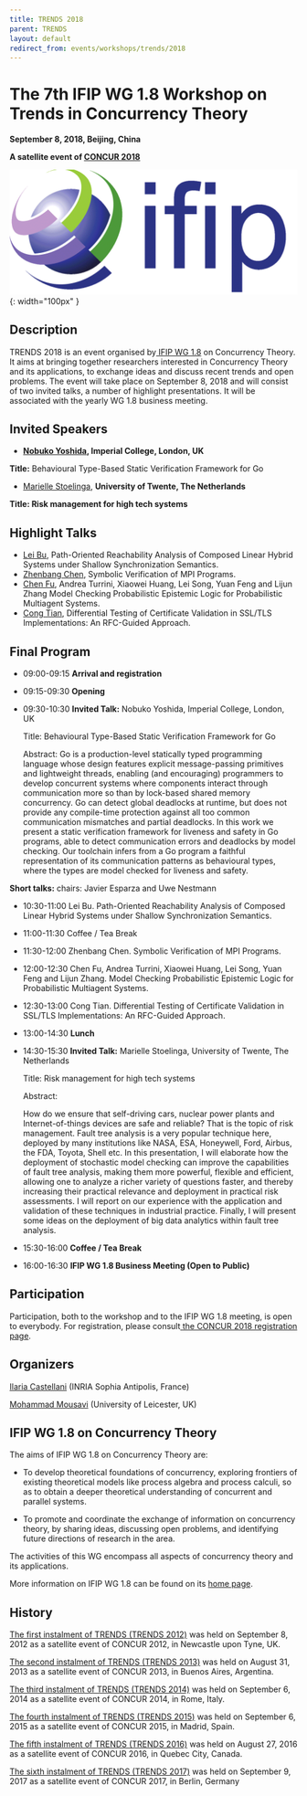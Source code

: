 ```yaml
---
title: TRENDS 2018
parent: TRENDS
layout: default
redirect_from: events/workshops/trends/2018
---
```


# **The 7th IFIP WG 1.8 Workshop on Trends in Concurrency Theory**

<strong>September 8, 2018, Beijing, China</strong>

**A satellite event of [CONCUR 2018](http://lcs.ios.ac.cn/concur2018/)**

![IFIP](/assets/content/logo-ifip.gif){: width="100px" }

## Description

TRENDS 2018 is an event organised by[ IFIP WG 1.8](https://www.concurrency-theory.org/organizations/ifip) on Concurrency Theory. It aims at bringing together researchers interested in Concurrency Theory and its applications, to exchange ideas and discuss recent trends and open problems. The event will take place on September 8, 2018 and will consist of two invited talks, a number of highlight presentations. It will be associated with the yearly WG 1.8 business meeting.

## Invited Speakers

* <strong>[Nobuko Yoshida](http://mrg.doc.ic.ac.uk/people/nobuko-yoshida/), Imperial College, London, UK

Title:</strong> Behavioural Type-Based Static Verification Framework for Go

* [Marielle Stoelinga](http://wwwhome.ewi.utwente.nl/~marielle/), <strong><strong>University of Twente, The Netherlands

Title: Risk management for high tech systems</strong></strong>

## Highlight Talks

* [Lei Bu](http://cs.nju.edu.cn/bulei/), Path-Oriented Reachability Analysis of Composed Linear Hybrid Systems under Shallow Synchronization Semantics.
* [Zhenbang Chen](http://zbchen.github.io/), Symbolic Verification of MPI Programs.
* [Chen Fu](http://iscasmc.ios.ac.cn/?page_id=1162), Andrea Turrini, Xiaowei Huang, Lei Song, Yuan Feng and Lijun Zhang Model Checking Probabilistic Epistemic Logic for Probabilistic Multiagent Systems.
* [Cong Tian](http://web.xidian.edu.cn/ctian/en/index.html), Differential Testing of Certificate Validation in SSL/TLS Implementations: An RFC-Guided Approach.

## Final Program

* 09:00-09:15 **Arrival and registration**

* 09:15-09:30 **Opening**

* 09:30-10:30 **Invited Talk:** Nobuko Yoshida, Imperial College, London, UK
  
  Title: Behavioural Type-Based Static Verification Framework for Go
  
  Abstract: Go is a production-level statically typed programming language whose design features explicit message-passing primitives and lightweight threads, enabling (and encouraging) programmers to develop concurrent systems where components interact through communication more so than by lock-based shared memory concurrency. Go can detect global deadlocks at runtime, but does not provide any compile-time protection against all too common communication mismatches and partial deadlocks.
  In this work we present a static verification framework for liveness and safety in Go programs, able to detect communication errors and deadlocks by model checking. Our toolchain infers from a Go program a faithful representation of its communication patterns as behavioural types, where the types are model checked for liveness and safety.

**Short talks:** chairs: Javier Esparza and Uwe Nestmann

* 10:30-11:00 Lei Bu. Path-Oriented Reachability Analysis of Composed Linear Hybrid Systems under Shallow Synchronization Semantics.

* 11:00-11:30 Coffee / Tea Break

* 11:30-12:00 Zhenbang Chen. Symbolic Verification of MPI Programs.

* 12:00-12:30 Chen Fu, Andrea Turrini, Xiaowei Huang, Lei Song, Yuan Feng and Lijun Zhang. Model Checking Probabilistic Epistemic Logic for Probabilistic Multiagent Systems.

* 12:30-13:00 Cong Tian. Differential Testing of Certificate Validation in SSL/TLS Implementations: An RFC-Guided Approach.

* 13:00-14:30 **Lunch**

* 14:30-15:30 **Invited Talk:** Marielle Stoelinga, University of Twente, The Netherlands

  Title: Risk management for high tech systems

  Abstract:

  How do we ensure that self-driving cars, nuclear power plants and Internet-of-things devices are safe and reliable? That is the topic of risk management. Fault tree analysis is a very popular technique here, deployed by many institutions like NASA, ESA, Honeywell, Ford, Airbus, the FDA, Toyota, Shell etc.
  In this presentation, I will elaborate how the deployment of stochastic model checking can improve the capabilities of fault tree analysis, making them more powerful, flexible and efficient, allowing one to analyze a richer variety of questions faster, and thereby increasing their practical relevance and deployment in practical risk assessments.
  I will report on our experience with the application and validation of these techniques in industrial practice. Finally, I will present some ideas on the deployment of big data analytics within fault tree analysis.

* 15:30-16:00 **Coffee / Tea Break**

* 16:00-16:30 **IFIP WG 1.8 Business Meeting (Open to Public)**

## Participation

Participation, both to the workshop and to the IFIP WG 1.8 meeting, is open to everybody. For registration, please consult[ the CONCUR 2018 registration page](http://lcs.ios.ac.cn/concur2018/).

## Organizers

[Ilaria Castellani](http://www-sop.inria.fr/members/Ilaria.Castellani/Home.html) (INRIA Sophia Antipolis, France)

[Mohammad Mousavi](http://ceres.hh.se/mediawiki/Mohammad_Mousavi) (University of Leicester, UK)

## IFIP WG 1.8 on Concurrency Theory

The aims of IFIP WG 1.8 on Concurrency Theory are:

* To develop theoretical foundations of concurrency, exploring frontiers of existing theoretical models like process algebra and process calculi, so as to obtain a deeper theoretical understanding of concurrent and parallel systems.

* To promote and coordinate the exchange of information on concurrency theory, by sharing ideas, discussing open problems, and identifying future directions of research in the area.

The activities of this WG encompass all aspects of concurrency theory and its applications.

More information on IFIP WG 1.8 can be found on its [home page](https://www.concurrency-theory.org/organizations/ifip).

## History

[The first instalment of TRENDS (TRENDS 2012)](http://www.win.tue.nl/trends12/) was held on September 8, 2012 as a satellite event of CONCUR 2012, in Newcastle upon Tyne, UK.

[The second instalment of TRENDS (TRENDS 2013)](http://www.win.tue.nl/trends13/) was held on August 31, 2013 as a satellite event of CONCUR 2013, in Buenos Aires, Argentina.

[The third instalment of TRENDS (TRENDS 2014)](http://ceres.hh.se/mediawiki/TRENDS_2014) was held on September 6, 2014 as a satellite event of CONCUR 2014, in Rome, Italy.

[The fourth instalment of TRENDS (TRENDS 2015)](https://www.concurrency-theory.org/events/workshops/trends/2015) was held on September 6, 2015 as a satellite event of CONCUR 2015, in Madrid, Spain.

[The fifth instalment of TRENDS (TRENDS 2016)](https://www.concurrency-theory.org/events/workshops/trends/2016) was held on August 27, 2016 as a satellite event of CONCUR 2016, in Quebec City, Canada.

[The sixth instalment of TRENDS (TRENDS 2017)](https://www.concurrency-theory.org/events/workshops/trends/2017) was held on September 9, 2017 as a satellite event of CONCUR 2017, in Berlin, Germany